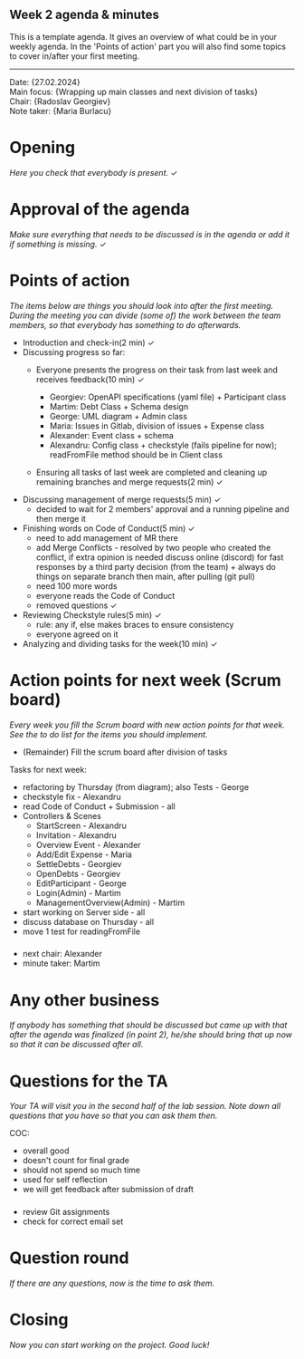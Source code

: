 ## Week 2 agenda & minutes

This is a template agenda. It gives an overview of what could be in your weekly agenda.
In the 'Points of action' part you will also find some topics to cover in/after your first meeting.

---

Date:           {27.02.2024}\
Main focus:     {Wrapping up main classes and next division of tasks}\
Chair:          {Radoslav Georgiev}\
Note taker:     {Maria Burlacu}

# Opening
*Here you check that everybody is present.* ✓

# Approval of the agenda
*Make sure everything that needs to be discussed is in the agenda or add it if something is missing.* ✓

# Points of action
*The items below are things you should look into after the first meeting. During the meeting you can divide (some of) the work between the team members, so that everybody has something to do afterwards.*

- Introduction and check-in(2 min) ✓
- Discussing progress so far:
    - Everyone presents the progress on their task from last week and receives feedback(10 min) ✓
         - Georgiev: OpenAPI specifications (yaml file) + Participant class
         - Martim: Debt Class + Schema design
         - George: UML diagram + Admin class
         - Maria: Issues in Gitlab, division of issues + Expense class
         - Alexander: Event class + schema
         - Alexandru: Config class + checkstyle (fails pipeline for now); readFromFile method should be in Client class

    - Ensuring all tasks of last week are completed and cleaning up remaining branches and merge requests(2 min) ✓
- Discussing management of merge requests(5 min) ✓
    - decided to wait for 2 members' approval and a running pipeline and then merge it
- Finishing words on Code of Conduct(5 min) ✓
    - need to add management of MR there
    - add Merge Conflicts - resolved by two people who created the conflict, if extra opinion is needed discuss online (discord) for fast responses by a third party decision (from the team) + always do things on separate branch then main, after pulling (git pull)
    - need 100 more words
    - everyone reads the Code of Conduct 
    - removed questions ✓
- Reviewing Checkstyle rules(5 min) ✓
    - rule: any if, else makes braces to ensure consistency
    - everyone agreed on it
- Analyzing and dividing tasks for the week(10 min) ✓

# Action points for next week (Scrum board)
*Every week you fill the Scrum board with new action points for that week. See the to do list for the items you should implement.*
- (Remainder) Fill the scrum board after division of tasks

Tasks for next week:
- refactoring by Thursday (from diagram); also Tests - George
- checkstyle fix - Alexandru
- read Code of Conduct + Submission - all
- Controllers & Scenes
     - StartScreen - Alexandru
     - Invitation - Alexandru
     - Overview Event - Alexander
     - Add/Edit Expense - Maria
     - SettleDebts - Georgiev
     - OpenDebts - Georgiev
     - EditParticipant - George
     - Login(Admin) - Martim
     - ManagementOverview(Admin) - Martim
- start working on Server side - all
- discuss database on Thursday - all
- move 1 test for readingFromFile

###
- next chair: Alexander
- minute taker: Martim

# Any other business
*If anybody has something that should be discussed but came up with that after the agenda was finalized (in point 2), he/she should bring that up now so that it can be discussed after all.*

# Questions for the TA
*Your TA will visit you in the second half of the lab session. Note down all questions that you have so that you can ask them then.*

COC:
- overall good
- doesn't count for final grade
- should not spend so much time
- used for self reflection
- we will get feedback after submission of draft

###

- review Git assignments
- check for correct email set

# Question round
*If there are any questions, now is the time to ask them.* 

# Closing
*Now you can start working on the project. Good luck!*